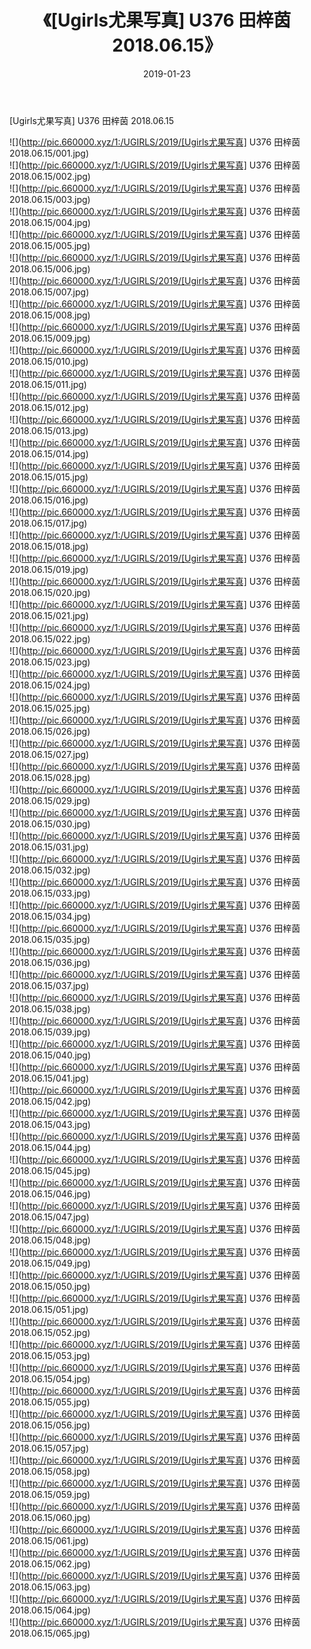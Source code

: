 ﻿---
layout: post
title:  《[Ugirls尤果写真] U376 田梓茵 2018.06.15》
date:   2019-01-23
img: http://pic.660000.xyz/1:/UGIRLS/2019/[Ugirls尤果写真] U376 田梓茵 2018.06.15/000.jpg
categories: [美女, 清纯, 唯美]
---

[Ugirls尤果写真] U376 田梓茵 2018.06.15

 ![](http://pic.660000.xyz/1:/UGIRLS/2019/[Ugirls尤果写真] U376 田梓茵 2018.06.15/001.jpg) <br>![](http://pic.660000.xyz/1:/UGIRLS/2019/[Ugirls尤果写真] U376 田梓茵 2018.06.15/002.jpg) <br>![](http://pic.660000.xyz/1:/UGIRLS/2019/[Ugirls尤果写真] U376 田梓茵 2018.06.15/003.jpg) <br>![](http://pic.660000.xyz/1:/UGIRLS/2019/[Ugirls尤果写真] U376 田梓茵 2018.06.15/004.jpg) <br>![](http://pic.660000.xyz/1:/UGIRLS/2019/[Ugirls尤果写真] U376 田梓茵 2018.06.15/005.jpg) <br>![](http://pic.660000.xyz/1:/UGIRLS/2019/[Ugirls尤果写真] U376 田梓茵 2018.06.15/006.jpg) <br>![](http://pic.660000.xyz/1:/UGIRLS/2019/[Ugirls尤果写真] U376 田梓茵 2018.06.15/007.jpg) <br>![](http://pic.660000.xyz/1:/UGIRLS/2019/[Ugirls尤果写真] U376 田梓茵 2018.06.15/008.jpg) <br>![](http://pic.660000.xyz/1:/UGIRLS/2019/[Ugirls尤果写真] U376 田梓茵 2018.06.15/009.jpg) <br>![](http://pic.660000.xyz/1:/UGIRLS/2019/[Ugirls尤果写真] U376 田梓茵 2018.06.15/010.jpg) <br>![](http://pic.660000.xyz/1:/UGIRLS/2019/[Ugirls尤果写真] U376 田梓茵 2018.06.15/011.jpg) <br>![](http://pic.660000.xyz/1:/UGIRLS/2019/[Ugirls尤果写真] U376 田梓茵 2018.06.15/012.jpg) <br>![](http://pic.660000.xyz/1:/UGIRLS/2019/[Ugirls尤果写真] U376 田梓茵 2018.06.15/013.jpg) <br>![](http://pic.660000.xyz/1:/UGIRLS/2019/[Ugirls尤果写真] U376 田梓茵 2018.06.15/014.jpg) <br>![](http://pic.660000.xyz/1:/UGIRLS/2019/[Ugirls尤果写真] U376 田梓茵 2018.06.15/015.jpg) <br>![](http://pic.660000.xyz/1:/UGIRLS/2019/[Ugirls尤果写真] U376 田梓茵 2018.06.15/016.jpg) <br>![](http://pic.660000.xyz/1:/UGIRLS/2019/[Ugirls尤果写真] U376 田梓茵 2018.06.15/017.jpg) <br>![](http://pic.660000.xyz/1:/UGIRLS/2019/[Ugirls尤果写真] U376 田梓茵 2018.06.15/018.jpg) <br>![](http://pic.660000.xyz/1:/UGIRLS/2019/[Ugirls尤果写真] U376 田梓茵 2018.06.15/019.jpg) <br>![](http://pic.660000.xyz/1:/UGIRLS/2019/[Ugirls尤果写真] U376 田梓茵 2018.06.15/020.jpg) <br>![](http://pic.660000.xyz/1:/UGIRLS/2019/[Ugirls尤果写真] U376 田梓茵 2018.06.15/021.jpg) <br>![](http://pic.660000.xyz/1:/UGIRLS/2019/[Ugirls尤果写真] U376 田梓茵 2018.06.15/022.jpg) <br>![](http://pic.660000.xyz/1:/UGIRLS/2019/[Ugirls尤果写真] U376 田梓茵 2018.06.15/023.jpg) <br>![](http://pic.660000.xyz/1:/UGIRLS/2019/[Ugirls尤果写真] U376 田梓茵 2018.06.15/024.jpg) <br>![](http://pic.660000.xyz/1:/UGIRLS/2019/[Ugirls尤果写真] U376 田梓茵 2018.06.15/025.jpg) <br>![](http://pic.660000.xyz/1:/UGIRLS/2019/[Ugirls尤果写真] U376 田梓茵 2018.06.15/026.jpg) <br>![](http://pic.660000.xyz/1:/UGIRLS/2019/[Ugirls尤果写真] U376 田梓茵 2018.06.15/027.jpg) <br>![](http://pic.660000.xyz/1:/UGIRLS/2019/[Ugirls尤果写真] U376 田梓茵 2018.06.15/028.jpg) <br>![](http://pic.660000.xyz/1:/UGIRLS/2019/[Ugirls尤果写真] U376 田梓茵 2018.06.15/029.jpg) <br>![](http://pic.660000.xyz/1:/UGIRLS/2019/[Ugirls尤果写真] U376 田梓茵 2018.06.15/030.jpg) <br>![](http://pic.660000.xyz/1:/UGIRLS/2019/[Ugirls尤果写真] U376 田梓茵 2018.06.15/031.jpg) <br>![](http://pic.660000.xyz/1:/UGIRLS/2019/[Ugirls尤果写真] U376 田梓茵 2018.06.15/032.jpg) <br>![](http://pic.660000.xyz/1:/UGIRLS/2019/[Ugirls尤果写真] U376 田梓茵 2018.06.15/033.jpg) <br>![](http://pic.660000.xyz/1:/UGIRLS/2019/[Ugirls尤果写真] U376 田梓茵 2018.06.15/034.jpg) <br>![](http://pic.660000.xyz/1:/UGIRLS/2019/[Ugirls尤果写真] U376 田梓茵 2018.06.15/035.jpg) <br>![](http://pic.660000.xyz/1:/UGIRLS/2019/[Ugirls尤果写真] U376 田梓茵 2018.06.15/036.jpg) <br>![](http://pic.660000.xyz/1:/UGIRLS/2019/[Ugirls尤果写真] U376 田梓茵 2018.06.15/037.jpg) <br>![](http://pic.660000.xyz/1:/UGIRLS/2019/[Ugirls尤果写真] U376 田梓茵 2018.06.15/038.jpg) <br>![](http://pic.660000.xyz/1:/UGIRLS/2019/[Ugirls尤果写真] U376 田梓茵 2018.06.15/039.jpg) <br>![](http://pic.660000.xyz/1:/UGIRLS/2019/[Ugirls尤果写真] U376 田梓茵 2018.06.15/040.jpg) <br>![](http://pic.660000.xyz/1:/UGIRLS/2019/[Ugirls尤果写真] U376 田梓茵 2018.06.15/041.jpg) <br>![](http://pic.660000.xyz/1:/UGIRLS/2019/[Ugirls尤果写真] U376 田梓茵 2018.06.15/042.jpg) <br>![](http://pic.660000.xyz/1:/UGIRLS/2019/[Ugirls尤果写真] U376 田梓茵 2018.06.15/043.jpg) <br>![](http://pic.660000.xyz/1:/UGIRLS/2019/[Ugirls尤果写真] U376 田梓茵 2018.06.15/044.jpg) <br>![](http://pic.660000.xyz/1:/UGIRLS/2019/[Ugirls尤果写真] U376 田梓茵 2018.06.15/045.jpg) <br>![](http://pic.660000.xyz/1:/UGIRLS/2019/[Ugirls尤果写真] U376 田梓茵 2018.06.15/046.jpg) <br>![](http://pic.660000.xyz/1:/UGIRLS/2019/[Ugirls尤果写真] U376 田梓茵 2018.06.15/047.jpg) <br>![](http://pic.660000.xyz/1:/UGIRLS/2019/[Ugirls尤果写真] U376 田梓茵 2018.06.15/048.jpg) <br>![](http://pic.660000.xyz/1:/UGIRLS/2019/[Ugirls尤果写真] U376 田梓茵 2018.06.15/049.jpg) <br>![](http://pic.660000.xyz/1:/UGIRLS/2019/[Ugirls尤果写真] U376 田梓茵 2018.06.15/050.jpg) <br>![](http://pic.660000.xyz/1:/UGIRLS/2019/[Ugirls尤果写真] U376 田梓茵 2018.06.15/051.jpg) <br>![](http://pic.660000.xyz/1:/UGIRLS/2019/[Ugirls尤果写真] U376 田梓茵 2018.06.15/052.jpg) <br>![](http://pic.660000.xyz/1:/UGIRLS/2019/[Ugirls尤果写真] U376 田梓茵 2018.06.15/053.jpg) <br>![](http://pic.660000.xyz/1:/UGIRLS/2019/[Ugirls尤果写真] U376 田梓茵 2018.06.15/054.jpg) <br>![](http://pic.660000.xyz/1:/UGIRLS/2019/[Ugirls尤果写真] U376 田梓茵 2018.06.15/055.jpg) <br>![](http://pic.660000.xyz/1:/UGIRLS/2019/[Ugirls尤果写真] U376 田梓茵 2018.06.15/056.jpg) <br>![](http://pic.660000.xyz/1:/UGIRLS/2019/[Ugirls尤果写真] U376 田梓茵 2018.06.15/057.jpg) <br>![](http://pic.660000.xyz/1:/UGIRLS/2019/[Ugirls尤果写真] U376 田梓茵 2018.06.15/058.jpg) <br>![](http://pic.660000.xyz/1:/UGIRLS/2019/[Ugirls尤果写真] U376 田梓茵 2018.06.15/059.jpg) <br>![](http://pic.660000.xyz/1:/UGIRLS/2019/[Ugirls尤果写真] U376 田梓茵 2018.06.15/060.jpg) <br>![](http://pic.660000.xyz/1:/UGIRLS/2019/[Ugirls尤果写真] U376 田梓茵 2018.06.15/061.jpg) <br>![](http://pic.660000.xyz/1:/UGIRLS/2019/[Ugirls尤果写真] U376 田梓茵 2018.06.15/062.jpg) <br>![](http://pic.660000.xyz/1:/UGIRLS/2019/[Ugirls尤果写真] U376 田梓茵 2018.06.15/063.jpg) <br>![](http://pic.660000.xyz/1:/UGIRLS/2019/[Ugirls尤果写真] U376 田梓茵 2018.06.15/064.jpg) <br>![](http://pic.660000.xyz/1:/UGIRLS/2019/[Ugirls尤果写真] U376 田梓茵 2018.06.15/065.jpg) <br>